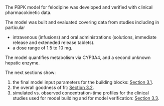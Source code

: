 The PBPK model for felodipine was developed and verified with clinical pharmacokinetic data.

The model was built and evaluated covering data from studies including in particular

* intravenous (infusions) and oral administrations (solutions, immediate release and exteneded release tablets).
* a dose range of 1.5 to 10 mg.

The model quantifies metabolism via CYP3A4, and a second unknown hepatic enzyme.

The next sections show:

1. the final model input parameters for the building blocks: [Section 3.1](#31-final-input-parameters).
2. the overall goodness of fit: [Section 3.2](#32-diagnostics-plots).
3. simulated vs. observed concentration-time profiles for the clinical studies used for model building and for model verification: [Section 3.3](#33-concentration-time-profiles).

